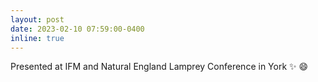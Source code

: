 ```yaml
---
layout: post
date: 2023-02-10 07:59:00-0400
inline: true
---
```


Presented at IFM and Natural England Lamprey Conference in York :sparkles: :smile:
